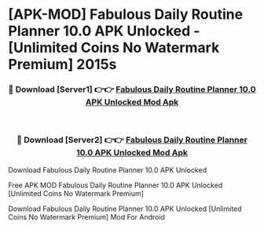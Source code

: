 # [APK-MOD] Fabulous Daily Routine Planner 10.0 APK Unlocked - [Unlimited Coins No Watermark Premium] 2015s



<div align="center">
<h3>🔴 Download [Server1] 👉👉 <a href="https://momento.my/?title=Fabulous_Daily_Routine_Planner_10.0_APK_Unlocked">Fabulous Daily Routine Planner 10.0 APK Unlocked Mod Apk</a></h3><br>

<h3>🔴 Download [Server2] 👉👉 <a href="https://momento.my/?title=Fabulous_Daily_Routine_Planner_10.0_APK_Unlocked">Fabulous Daily Routine Planner 10.0 APK Unlocked Mod Apk</a></h3>
</div>



Download Fabulous Daily Routine Planner 10.0 APK Unlocked 

Free APK MOD Fabulous Daily Routine Planner 10.0 APK Unlocked [Unlimited Coins No Watermark Premium]

Download Fabulous Daily Routine Planner 10.0 APK Unlocked [Unlimited Coins No Watermark Premium] Mod For Android
